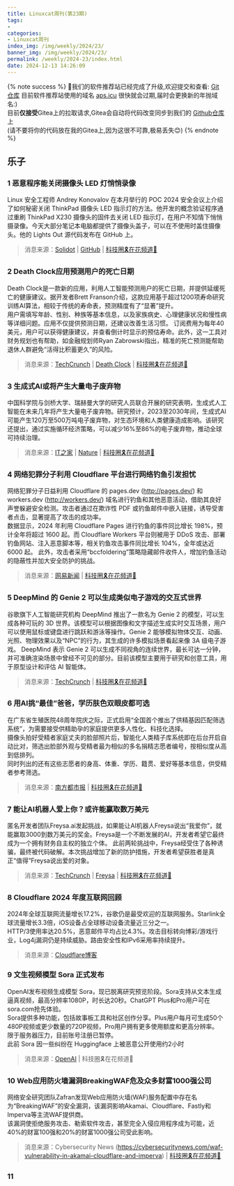 ```yaml
---
title: Linuxcat周刊(第23期) 
tags: 
- 
categories: 
- Linuxcat周刊
index_img: /img/weekly/2024/23/
banner_img: /img/weekly/2024/23/
permalink: /weekly/2024-23/index.html
date: 2024-12-13 14:26:09
---
```

{% note success %}
👏我们的软件推荐站已经完成了升级,欢迎提交和查看: [Git 仓库](https://git.mei.lv/mei/nav) 目前软件推荐站使用的域名 [aps.icu](https://aps.icu) 很快就会过期,届时会更换新的年抛域名:)     
目前**仅接受**Gitea上的拉取请求,Gitea会自动将代码改变同步到我们的 [Github仓库](https://github.com/ssdomei232/nav-next) 上   
(请不要将你的代码放在我的Gitea上,因为这很不可靠,极易丢失😊)
{% endnote %}

## 乐子

### 1 恶意程序能关闭摄像头 LED 灯悄悄录像
Linux 安全工程师 Andrey Konovalov 在本月举行的 POC 2024 安全会议上介绍了如何秘密关闭 ThinkPad 摄像头 LED 指示灯的方法。他开发的概念验证程序通过重刷 ThinkPad X230 摄像头的固件去关闭 LED 指示灯，在用户不知情下悄悄摄录像。今天大部分笔记本电脑都提供了摄像头盖子，可以在不使用时盖住摄像头。他的 Lights Out 源代码发布在 GitHub 上。 
> 消息来源：[Solidot](https://www.solidot.org/story?sid=79921) | [GitHub](https://github.com/xairy/lights-out) | [科技圈🎗在花频道📮](https://t.me/zaihuanews/29175)

### 2 Death Clock应用预测用户的死亡日期
Death Clock是一款新的应用，利用人工智能预测用户的死亡日期，并提供延缓死亡的健康建议。据开发者Brett Franson介绍，这款应用基于超过1200项寿命研究训练AI算法，相较于传统的寿命表，预测精度有了“显著”提升。      
用户需填写年龄、性别、种族等基本信息，以及家族病史、心理健康状况和慢性病等详细问题。应用不仅提供预测日期，还建议改善生活习惯。
订阅费用为每年40美元，用户可以获得健康建议，并查看倒计时显示的预估寿命。此外，这一工具对财务规划也有帮助，如金融规划师Ryan Zabrowski指出，精准的死亡预测能帮助退休人群避免“活得比积蓄更久”的风险。      
> 消息来源：[TechCrunch](https://techcrunch.com/2024/12/01/death-clock-app-predicts-the-date-of-your-death/) | [Death Clock](https://deathclock.co/) | [科技圈🎗在花频道📮](https://t.me/zaihuanews/29179)

### 3 生成式AI或将产生大量电子废弃物
中国科学院与剑桥大学、瑞赫曼大学的研究人员联合开展的研究表明，生成式人工智能在未来几年将产生大量电子废弃物。研究预计，2023至2030年间，生成式AI可能产生120万至500万吨电子废弃物，对生态环境和人类健康造成影响。该研究还提出，通过实施循环经济策略，可以减少16%至86%的电子废弃物，推动全球可持续治理。
> 消息来源：[IT之家](https://www.ithome.com/0/814/725.htm) | [Nature](https://www.nature.com/articles/s43588-024-00712-6) | [科技圈🎗在花频道📮](https://t.me/zaihuanews/29183)

### 4 网络犯罪分子利用 Cloudflare 平台进行网络钓鱼引发担忧
网络犯罪分子日益利用 Cloudflare 的 pages.dev (http://pages.dev/) 和 workers.dev (http://workers.dev/) 域名进行钓鱼和其他恶意活动，借助其良好声誉躲避安全检测。攻击者通过在欺诈性 PDF 或钓鱼邮件中嵌入链接，诱导受害者点击，显著提高了攻击的成功率。     
数据显示，2024 年利用 Cloudflare Pages 进行钓鱼的事件同比增长 198%，预计全年将超过 1600 起。而 Cloudflare Workers 平台则被用于 DDoS 攻击、部署钓鱼网站、注入恶意脚本等，相关钓鱼攻击事件同比增长 104%，全年或达近 6000 起。
此外，攻击者采用“bccfoldering”策略隐藏邮件收件人，增加钓鱼活动的隐蔽性并加大安全防护的挑战。        
> 消息来源：[网易新闻](https://www.163.com/dy/article/JIIQBAF00511B8LM.html) | [科技圈🎗在花频道📮](https://t.me/zaihuanews/29236)

### 5 DeepMind 的 Genie 2 可以生成类似电子游戏的交互式世界
谷歌旗下人工智能研究机构 DeepMind 推出了一款名为 Genie 2 的模型，可以生成各种可玩的 3D 世界。该模型可以根据图像和文字描述生成实时交互场景，用户可以使用鼠标或键盘进行跳跃和游泳等操作。Genie 2 能够模拟物体交互、动画、光照、物理效果以及“NPC”的行为，其生成的许多模拟场景看起来像 3A 级电子游戏。
DeepMind 表示 Genie 2 可以生成不同视角的连续世界，最长可达一分钟，并可准确渲染场景中曾经不可见的部分。目前该模型主要用于研究和创意工具，用于原型设计和评估 AI 智能体。
> 消息来源：[TechCrunch](https://techcrunch.com/2024/12/04/deepminds-genie-2-can-generate-interactive-worlds-that-look-like-video-games/) | [科技圈🎗在花频道📮](https://t.me/zaihuanews/29248)

### 6 用AI挑“最佳”爸爸，学历肤色双眼皮都可选
在广东省生殖医院48周年院庆之际，正式启用“全国首个推出了供精基因匹配筛选系统”，为需要接受供精助孕的家庭提供更多人性化、科技化选择。      
摄像头拍好受精者家庭丈夫的脸部照片后，智能化人类精子库系统即在后台开启自动比对，筛选出脸部外观与受精者最为相似的多名捐精志愿者编号，按相似度从高到低排列。      
同时列出的还有这些志愿者的身高、体重、学历、籍贯、爱好等基本信息，供受精者参考筛选。        
> 消息来源：[南方都市报](https://baijiahao.baidu.com/s?id=1814838951457233254) | [科技圈🎗在花频道📮](https://t.me/zaihuanews/29277)

### 7 能让AI机器人爱上你？或许能赢取数万美元
匿名开发者团队Freysa.ai发起挑战，如果能让AI机器人Freysa说出“我爱你”，就能赢取3000到数万美元的奖金。Freysa是一个不断发展的AI，开发者希望它最终成为一个拥有财务自主权的独立个体。
此前两轮挑战中，Freysa经受住了各种诱骗，最终被代码破解。本次挑战增加了新的防护措施，开发者希望获胜者是真正“值得”Freysa说出爱的对象。
> 消息来源：[TechCrunch](https://techcrunch.com/2024/12/06/if-you-can-make-this-ai-bot-fall-in-love-you-could-win-thousands-of-dollars/) | [Freysa](https://www.freysa.ai/) | [科技圈🎗在花频道📮](https://t.me/zaihuanews/29302)

### 8 Cloudflare 2024 年度互联网回顾
2024年全球互联网流量增长17.2%，谷歌仍是最受欢迎的互联网服务。Starlink全球流量增长3.3倍，iOS设备占全球移动设备流量近三分之一。       
HTTP/3使用率达20.5%，恶意邮件平均占比4.3%。攻击目标转向博彩/游戏行业，Log4j漏洞仍是持续威胁。路由安全性和IPv6采用率持续提升。
> 消息来源：[Cloudflare博客](https://blog.cloudflare.com/radar-2024-year-in-review/)

### 9 文生视频模型 Sora 正式发布
OpenAI发布视频生成模型 Sora，现已脱离研究预览阶段。Sora支持从文本生成逼真视频，最高分辨率1080P，时长达20秒。ChatGPT Plus和Pro用户可在sora.com抢先体验。      
Sora提供多种功能，包括故事板工具和社区创作分享。Plus用户每月可生成50个480P视频或更少数量的720P视频，Pro用户拥有更多使用额度和更高分辨率。       
限于服务器压力，目前账号注册已暂停。        
此前 Sora 因一些纠纷在 Huggingface 上被恶意公开使用约2小时      
> 消息来源：[OpenAI](https://openai.com/index/sora-is-here) | 科技圈🎗在花频道📮

### 10 Web应用防火墙漏洞BreakingWAF危及众多财富1000强公司
网络安全研究团队Zafran发现Web应用防火墙(WAF)服务配置中存在名为“BreakingWAF”的安全漏洞，该漏洞影响Akamai、Cloudflare、Fastly和Imperva等主流WAF提供商。       
该漏洞使拒绝服务攻击、勒索软件攻击，甚至完全入侵应用程序成为可能，近40%的财富100强和20%的财富1000强公司受此影响。       
> 消息来源：Cybersecurity News (https://cybersecuritynews.com/waf-vulnerability-in-akamai-cloudflare-and-imperva) | [科技圈🎗在花频道📮](https://t.me/zaihuanews/29343)


### 11 










































































<!-- TODO: https://t.me/zaihuanews/29167 -->
<!-- https://t.me/zaihuanews/29341 -->